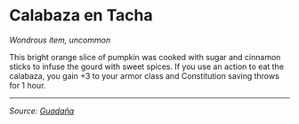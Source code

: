 # Calabaza en Tacha

_Wondrous item, uncommon_

This bright orange slice of pumpkin was cooked with sugar and cinnamon sticks to infuse the gourd with sweet spices. If you use an action to eat the calabaza, you gain +3 to your armor class and Constitution saving throws for 1 hour.

---

_Source: [Guadaña](https://github.com/mpanighetti/dnd5e-adventures/blob/main/tier-2/guadana.md)_
